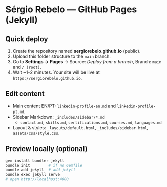 # Sérgio Rebelo — GitHub Pages (Jekyll)

## Quick deploy
1. Create the repository named **sergiorebelo.github.io** (public).
2. Upload this folder structure to the `main` branch.
3. Go to **Settings → Pages** → Source: *Deploy from a branch*, Branch: `main` and `/ (root)`.
4. Wait ~1–2 minutes. Your site will be live at `https://sergiorebelo.github.io`.

## Edit content
- Main content EN/PT: `linkedin-profile-en.md` and `linkedin-profile-pt.md`.
- Sidebar Markdown: `_includes/sidebar/*.md`  
  - `contact.md`, `skills.md`, `certifications.md`, `courses.md`, `languages.md`
- Layout & styles: `_layouts/default.html`, `_includes/sidebar.html`, `assets/css/style.css`.

## Preview locally (optional)
```bash
gem install bundler jekyll
bundle init        # if no Gemfile
bundle add jekyll  # add jekyll
bundle exec jekyll serve
# open http://localhost:4000
```